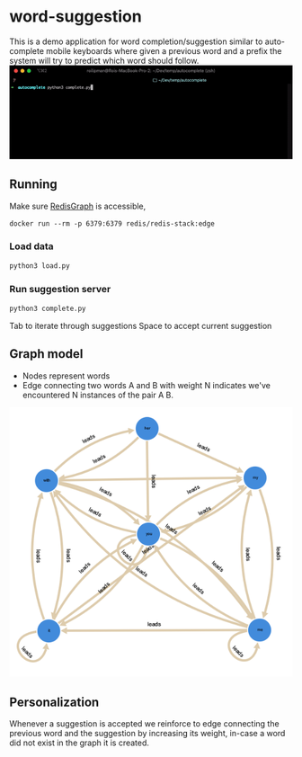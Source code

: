 # word-suggestion

This is a demo application for word completion/suggestion similar to auto-complete mobile keyboards
where given a previous word and a prefix the system will try to predict which word should follow.
<img src="/img/demo.gif"/>

## Running
Make sure [RedisGraph](http://redisgraph.io/) is accessible,

```
docker run --rm -p 6379:6379 redis/redis-stack:edge
```

### Load data
```python
python3 load.py
```

### Run suggestion server
```python
python3 complete.py
```

Tab to iterate through suggestions
Space to accept current suggestion

## Graph model
* Nodes represent words
* Edge connecting two words A and B with weight N indicates we've encountered N instances of the pair A B.

<img src="/img/model.png"/>

## Personalization
Whenever a suggestion is accepted we reinforce to edge connecting the previous word and the suggestion by increasing its weight, in-case a word did not exist in the graph it is created.
